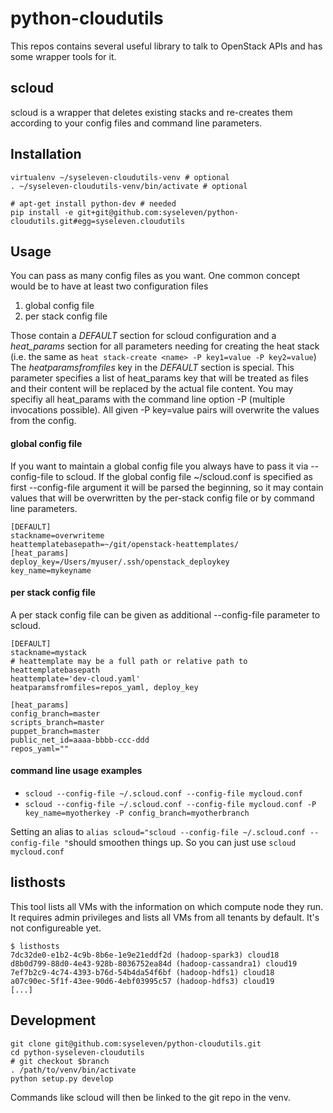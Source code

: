 python-cloudutils
=========

This repos contains several useful library to talk to OpenStack APIs and has some wrapper tools for it.



scloud
-----------

scloud is a wrapper that deletes existing stacks and re-creates them according to your config files and command line parameters.


Installation
-------------
```
virtualenv ~/syseleven-cloudutils-venv # optional
. ~/syseleven-cloudutils-venv/bin/activate # optional

# apt-get install python-dev # needed
pip install -e git+git@github.com:syseleven/python-cloudutils.git#egg=syseleven.cloudutils

```

Usage
--------------

You can pass as many config files as you want. One common concept would be to have at least two configuration files

 1. global config file
 2. per stack config file

Those contain a _DEFAULT_ section for scloud configuration and a _heat_params_ section for all parameters needing for creating the heat stack (i.e. the same as ```heat stack-create <name> -P key1=value -P key2=value```)
The _heatparamsfromfiles_ key in the _DEFAULT_ section is special. This parameter specifies a list of heat_params key that will be treated as files and their content will be replaced by the actual file content.
You may specifiy all heat_params with the command line option -P (multiple invocations possible). All given -P key=value pairs will overwrite the values from the config.



#### global config file ####
If you want to maintain a global config file you always have to pass it via --config-file to scloud.
If the global config file ~/scloud.conf is specified as first --config-file argument it will be parsed the beginning, so it may contain values that will be overwritten by the per-stack config file or by command line parameters.


```
[DEFAULT]
stackname=overwriteme
heattemplatebasepath=~/git/openstack-heattemplates/
[heat_params]
deploy_key=/Users/myuser/.ssh/openstack_deploykey
key_name=mykeyname
```


#### per stack config file ####
A per stack config file can be given as additional --config-file parameter to scloud. 

```
[DEFAULT]
stackname=mystack
# heattemplate may be a full path or relative path to heattemplatebasepath
heattemplate='dev-cloud.yaml'
heatparamsfromfiles=repos_yaml, deploy_key

[heat_params]
config_branch=master
scripts_branch=master
puppet_branch=master
public_net_id=aaaa-bbbb-ccc-ddd
repos_yaml=""
```

#### command line usage examples ####

* ```scloud --config-file ~/.scloud.conf --config-file mycloud.conf```
* ```scloud --config-file ~/.scloud.conf --config-file mycloud.conf -P key_name=myotherkey -P config_branch=myotherbranch```

Setting an alias to ```alias scloud="scloud --config-file ~/.scloud.conf --config-file "```should smoothen things up.
So you can just use ```scloud mycloud.conf```

listhosts
-----------

This tool lists all VMs with the information on which compute node they run. It requires admin privileges and lists all VMs from all tenants by default. It's not configureable yet.

```
$ listhosts
7dc32de0-e1b2-4c9b-8b6e-1e9e21eddf2d (hadoop-spark3) cloud18
d8b0d799-88d0-4e43-928b-8036752ea84d (hadoop-cassandra1) cloud19
7ef7b2c9-4c74-4393-b76d-54b4da54f6bf (hadoop-hdfs1) cloud18
a07c90ec-5f1f-43ee-90d6-4ebf03995c57 (hadoop-hdfs3) cloud19
[...]
```

Development
--------------
```
git clone git@github.com:syseleven/python-cloudutils.git
cd python-syseleven-cloudutils
# git checkout $branch
. /path/to/venv/bin/activate
python setup.py develop
```

Commands like scloud will then be linked to the git repo in the venv.

